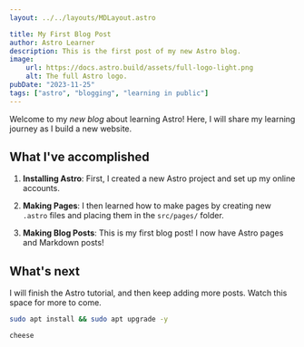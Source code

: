 ```yaml
---
layout: ../../layouts/MDLayout.astro

title: My First Blog Post
author: Astro Learner
description: This is the first post of my new Astro blog.
image:
    url: https://docs.astro.build/assets/full-logo-light.png
    alt: The full Astro logo.
pubDate: "2023-11-25"
tags: ["astro", "blogging", "learning in public"]
---
```




Welcome to my _new blog_ about learning Astro! Here, I will share my learning journey as I build a new website.

## What I've accomplished

1. **Installing Astro**: First, I created a new Astro project and set up my online accounts.

2. **Making Pages**: I then learned how to make pages by creating new `.astro` files and placing them in the `src/pages/` folder.

3. **Making Blog Posts**: This is my first blog post! I now have Astro pages and Markdown posts!

## What's next

I will finish the Astro tutorial, and then keep adding more posts. Watch this space for more to come.


```sh
sudo apt install && sudo apt upgrade -y
```

```sh
cheese
```
